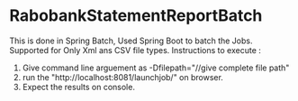 # RabobankStatementReportBatch

This is done in Spring Batch, Used Spring Boot to batch the Jobs.
Supported for Only Xml ans CSV file types.
Instructions to execute : 
1. Give command line arguement as
   -Dfilepath="//give complete file path"
2. run the "http://localhost:8081/launchjob/" on browser.
3. Expect the results on console. 

